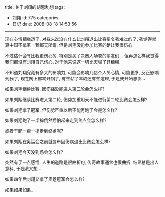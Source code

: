 title: 关于刘翔的胡思乱想
tags:
  - 刘翔
id: 775
categories:
  - 日记
date: 2008-08-18 14:53:56
---

现在心情糟糕透了, 对我来说没有什么比刘翔退出比赛更令我难过的了, 我觉得就算中国不拿第一我都无所谓, 但是刘翔没能参加比赛的确让我很伤心.

不过估计会有比我更伤心的, 特别是买了决赛入场卷的朋友们... 但再怎么样我觉得我们都没有刘翔自己伤心, 对于他来说这一切比天塌了还糟糕.

不知道刘翔究竟有多大的影响力, 可能会影响几亿个人的心情, 可能更多, 反正影响到我了, 现在网上都骂开锅了, 有些帖子骂的还有些道理, 于是我开始想象...

如果刘翔继续比赛, 因伤痛没能进入第二轮会怎么样?

如果刘翔继续比赛进入第二轮, 伤势加重明天不能进行第二轮比赛会怎么样?

如果刘翔拿了冠军, 但伤势严重以后不能再跑了会是怎么样?

如果刘翔跑了一半摔倒然后怕起来走到终点会怎么样?

或者干脆一瘸一拐走到终点呢?

如果刘翔在奥运会之前就宣布因伤病退出比赛会怎么样?

如果刘翔今天没到场会怎么样?

突然有了一点感悟, 人生的道路是很曲折的, 传奇故事通常也很曲折, 结果总是出人意料, 于是我又想...

如果四年后刘翔又拿了奥运冠军会怎么样?

如果如果如果....